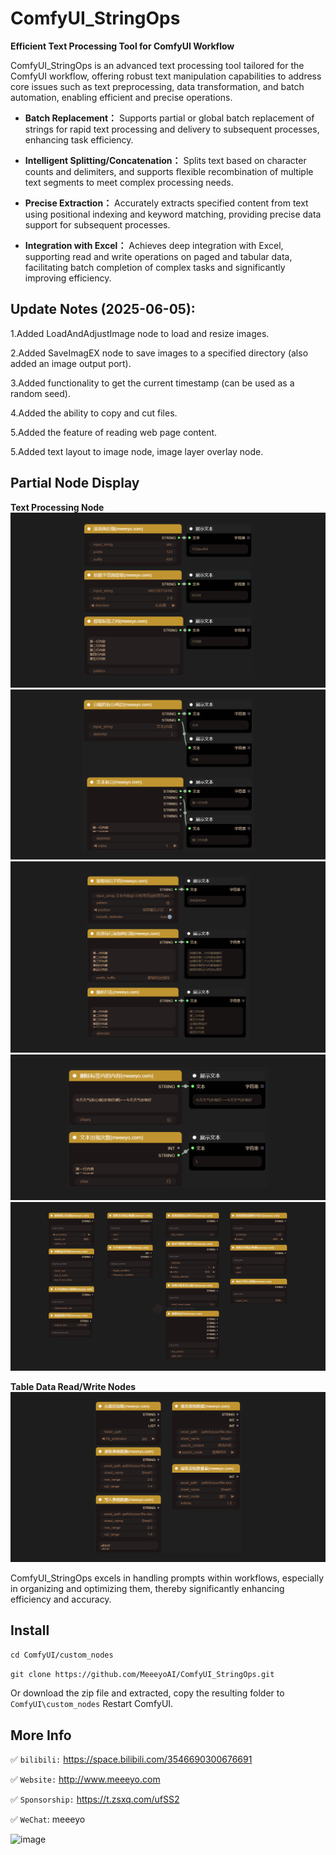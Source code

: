 # ComfyUI_StringOps
**Efficient Text Processing Tool for ComfyUI Workflow**

ComfyUI_StringOps is an advanced text processing tool tailored for the ComfyUI workflow, offering robust text manipulation capabilities to address core issues such as text preprocessing, data transformation, and batch automation, enabling efficient and precise operations.

 - **Batch Replacement：**
Supports partial or global batch replacement of strings for rapid text processing and delivery to subsequent processes, enhancing task efficiency.

 - **Intelligent Splitting/Concatenation：**
Splits text based on character counts and delimiters, and supports flexible recombination of multiple text segments to meet complex processing needs.

 - **Precise Extraction：**
Accurately extracts specified content from text using positional indexing and keyword matching, providing precise data support for subsequent processes.

 - **Integration with Excel：**
Achieves deep integration with Excel, supporting read and write operations on paged and tabular data, facilitating batch completion of complex tasks and significantly improving efficiency.

## Update Notes (2025-06-05):
1.Added LoadAndAdjustImage node to load and resize images.

2.Added SaveImagEX node to save images to a specified directory (also added an image output port).

3.Added functionality to get the current timestamp (can be used as a random seed).

4.Added the ability to copy and cut files.

5.Added the feature of reading web page content.

5.Added text layout to image node, image layer overlay node.

## Partial Node Display
**Text Processing Node**
![image](image/meyo01.png)   
![image](image/meyo02.png)   
![image](image/meyo03.png)   
![image](image/meyo04.png)   
![image](image/meyo05.png)   

**Table Data Read/Write Nodes**
![image](image/meyo06.png)   

ComfyUI_StringOps excels in handling prompts within workflows, especially in organizing and optimizing them, thereby significantly enhancing efficiency and accuracy.

## Install
```cd ComfyUI/custom_nodes```

```git clone https://github.com/MeeeyoAI/ComfyUI_StringOps.git```

Or download the zip file and extracted, copy the resulting folder to ```ComfyUI\custom_nodes``` Restart ComfyUI.

## More Info
✅ `bilibili:` https://space.bilibili.com/3546690300676691

✅ `Website:` http://www.meeeyo.com

✅ `Sponsorship:` https://t.zsxq.com/ufSS2

✅ `WeChat`: meeeyo

![image](image/v.jpg)   

